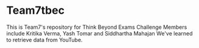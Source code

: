 # Team7tbec
This is Team7's repository for Think Beyond Exams Challenge
Members include Kritika Verma, Yash Tomar and Siddhartha Mahajan
We've learned to retrieve data from YouTube.
